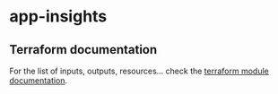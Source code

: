 # app-insights

## Terraform documentation
For the list of inputs, outputs, resources... check the [terraform module documentation](tfdocs.md).
